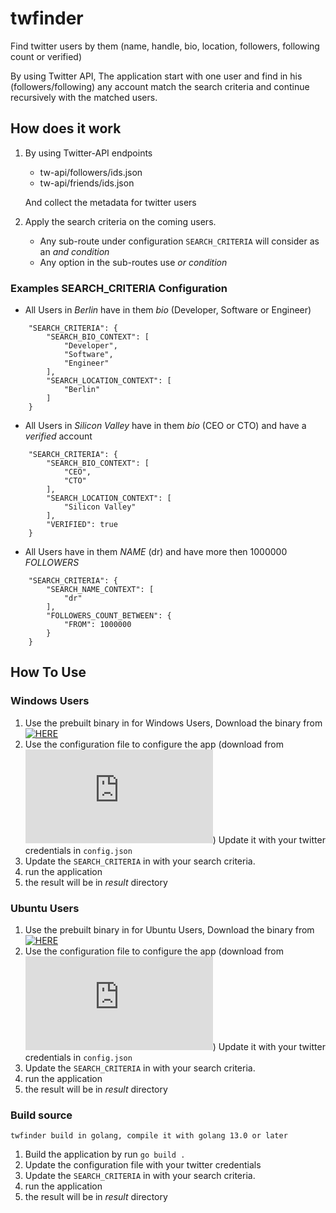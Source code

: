 # twfinder
Find twitter users by them (name, handle, bio, location, followers, following count or verified)

By using Twitter API, The application start with one user and find in his (followers/following) any account match the search criteria and continue recursively with the matched users.

## How does it work
1. By using Twitter-API endpoints
    - tw-api/followers/ids.json
    - tw-api/friends/ids.json
    
    And collect the metadata for twitter users

2. Apply the search criteria on the coming users.
    - Any sub-route under configuration `SEARCH_CRITERIA` will consider as an *and condition*
    - Any option in the sub-routes use *or condition*

### Examples SEARCH_CRITERIA Configuration

- All Users in *Berlin* have in them *bio* (Developer, Software or Engineer)
```
    "SEARCH_CRITERIA": {
        "SEARCH_BIO_CONTEXT": [
            "Developer",
            "Software",
            "Engineer"
        ],
        "SEARCH_LOCATION_CONTEXT": [
            "Berlin"
        ]
    }
```

- All Users in *Silicon Valley* have in them *bio* (CEO or CTO) and have a *verified* account
```
    "SEARCH_CRITERIA": {
        "SEARCH_BIO_CONTEXT": [
            "CEO",
            "CTO"
        ],
        "SEARCH_LOCATION_CONTEXT": [
            "Silicon Valley"
        ],
        "VERIFIED": true
    }
```

- All Users have in them *NAME* (dr) and have more then 1000000 *FOLLOWERS*
```
    "SEARCH_CRITERIA": {
        "SEARCH_NAME_CONTEXT": [
            "dr"
        ],
        "FOLLOWERS_COUNT_BETWEEN": {
            "FROM": 1000000
        }
    }
```



## How To Use

### Windows Users 
1. Use the prebuilt binary in for Windows Users, Download the binary from [![HERE](https://github.com/tarekbadrshalaan/twfinder/blob/master/Windows_Users/twfinder)](https://github.com/tarekbadrshalaan/twfinder/blob/master/Windows_Users/twfinder)
2. Use the configuration file to configure the app (download from  [![HERE](https://github.com/tarekbadrshalaan/twfinder/blob/master/Windows_Users/config.json)](https://github.com/tarekbadrshalaan/twfinder/blob/master/Windows_Users/config.json)) Update it with your twitter credentials in `config.json`
3. Update the `SEARCH_CRITERIA` in with your search criteria.
4. run the application
5. the result will be in *result* directory


### Ubuntu Users 
1. Use the prebuilt binary in for Ubuntu Users, Download the binary from [![HERE](https://github.com/tarekbadrshalaan/twfinder/blob/master/Ubuntu_Users/twfinder)](https://github.com/tarekbadrshalaan/twfinder/blob/master/Ubuntu_Users/twfinder)
2. Use the configuration file to configure the app (download from  [![HERE](https://github.com/tarekbadrshalaan/twfinder/blob/master/Ubuntu_Users/config.json)](https://github.com/tarekbadrshalaan/twfinder/blob/master/Ubuntu_Users/config.json)) Update it with your twitter credentials in `config.json`
3. Update the `SEARCH_CRITERIA` in with your search criteria.
4. run the application
5. the result will be in *result* directory


### Build source
`twfinder build in golang, compile it with golang 13.0 or later`

1. Build the application by run `go build .`
2. Update the configuration file with your twitter credentials 
3. Update the `SEARCH_CRITERIA` in with your search criteria.
4. run the application
5. the result will be in *result* directory
